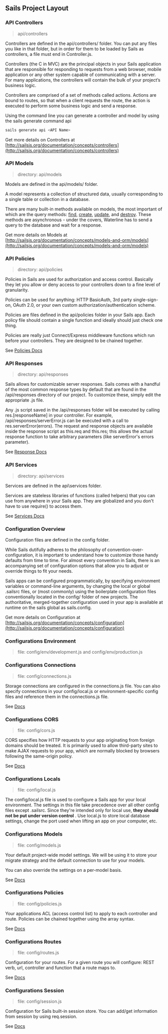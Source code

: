 ## Sails Project Layout

### API Controllers

> api/controllers

Controllers are defined in the api/controllers/ folder. You can put any files you like in that folder, but in order for them to be loaded by Sails as controllers, a file must end in Controller.js. 

Controllers (the C in MVC) are the principal objects in your Sails application that are responsible for responding to requests from a web browser, mobile application or any other system capable of communicating with a server. For many applications, the controllers will contain the bulk of your project’s business logic.

Controllers are comprised of a set of methods called actions. Actions are bound to routes, so that when a client requests the route, the action is executed to perform some business logic and send a response. 

Using the command line you can generate a controller and model by using the sails generate command api

```bash
sails generate api <API Name>
```

Get more details on Controllers at [http://sailsjs.org/documentation/concepts/controllers](http://sailsjs.org/documentation/concepts/controllers)

### API Models

>directory: api/models

Models are defined in the api/models/ folder.

A model represents a collection of structured data, usually corresponding to a single table or collection in a database. 

 There are many built-in methods available on models, the most important of which are the query methods: [find](http://sailsjs.org/documentation/reference/waterline/models/find.html), [create](http://sailsjs.org/documentation/reference/waterline/models/create.html), [update](http://sailsjs.org/documentation/reference/waterline/models/update.html), and [destroy](http://sailsjs.org/documentation/reference/waterline/models/destroy.html). These methods are asynchronous - under the covers, Waterline has to send a query to the database and wait for a response.

Get more details on Models at [http://sailsjs.org/documentation/concepts/models-and-orm/models](http://sailsjs.org/documentation/concepts/models-and-orm/models)

### API Policies

>directory: api/policies

Policies in Sails are used for authorization and access control.  Basically they let you allow or deny access to your controllers down to a fine level of granularity. 

Policies can be used for anything: HTTP BasicAuth, 3rd party single-sign-on, OAuth 2.0, or your own custom authorization/authentication scheme.

Policies are files defined in the api/policies folder in your Sails app. Each policy file should contain a single function and ideally should just check one thing.

Policies are really just Connect/Express middleware functions which run before your controllers. They are designed to be chained together.  

See [Policies Docs](http://sailsjs.com/documentation/concepts/policies)

### API Responses

>directory: api/responses

Sails allows for customizable server responses. Sails comes with a handful of the most common response types by default that are found in the /api/responses directory of our project. To customize these, simply edit the appropriate .js file.

Any .js script saved in the /api/responses folder will be executed by calling res.[responseName] in your controller. For example, /api/responses/serverError.js can be executed with a call to res.serverError(errors). The request and response objects are available inside the response script as this.req and this.res; this allows the actual response function to take arbitrary parameters (like serverError's errors parameter).

See [Response Docs](http://sailsjs.com/documentation/concepts/custom-responses)

### API Services

>directory: api/services

Services are defined in the api\services folder.

Services are stateless libraries of functions (called helpers) that you can use from anywhere in your Sails app.  They are globalized and you don't have to use require() to access them.  

See [Services Docs](http://sailsjs.org/documentation/concepts/services)

### Configuration Overview

Configuration files are defined in the config folder.

While Sails dutifully adheres to the philosophy of convention-over-configuration, it is important to understand how to customize those handy defaults from time to time. For almost every convention in Sails, there is an accompanying set of configuration options that allow you to adjust or override things to fit your needs.

Sails apps can be configured programmatically, by specifying environment variables or command-line arguments, by changing the local or global .sailsrc files, or (most commonly) using the boilerplate configuration files conventionally located in the config/ folder of new projects. The authoritative, merged-together configuration used in your app is available at runtime on the sails global as sails.config.

Get more details on Configuration at [http://sailsjs.org/documentation/concepts/configuration](http://sailsjs.org/documentation/concepts/configuration)

### Configurations Environment

>file: config/env/development.js and config/env/production.js

### Configurations Connections

>file: config/connections.js

Storage connections are configured in the connections.js file. You can also specify connections in your config/local.js or environment-specific config files and reference them in the connections.js file.

See [Docs](http://sailsjs.com/documentation/reference/configuration/sails-config-connections)

### Configurations CORS

>file: config/cors.js

CORS specifies how HTTP requests to your app originating from foreign domains should be treated. It is primarily used to allow third-party sites to make AJAX requests to your app, which are normally blocked by browsers following the same-origin policy.

See [Docs](http://sailsjs.com/documentation/reference/configuration/sails-config-cors)

### Configurations Locals

>file: config/local.js

The config/local.js file is used to configure a Sails app for your local environment. The settings in this file take precedence over all other config files except .sailsrc. Since they're intended only for local use, **they should not be put under version control** . Use local.js to store local database settings, change the port used when lifting an app on your computer, etc.


### Configurations Models 

>file: config/models.js

Your default project-wide model settings. We will be using it to store your migrate strategy and the default connection to use for your models.  

You can also override the settings on a per-model basis.

See [Docs](http://sailsjs.com/documentation/reference/configuration/sails-config-models)

### Configurations Policies

>file: config/policies.js

Your applications ACL (access control list) to apply to each controller and route.  Policies can be chained together using the array syntax.

See [Docs](http://sailsjs.com/documentation/reference/configuration/sails-config-policies)

### Configurations Routes

>file: config/routes.js

Configuration for your routes.  For a given route you will configure: REST verb, url, controller and function that a route maps to.

See [Docs](http://sailsjs.com/documentation/reference/configuration/sails-config-routes)

### Configurations Session

>file: config/session.js

Configuration for Sails built-in session store.  You can add/get information from session by using req.session.  

See [Docs](http://sailsjs.com/documentation/reference/configuration/sails-config-session)
